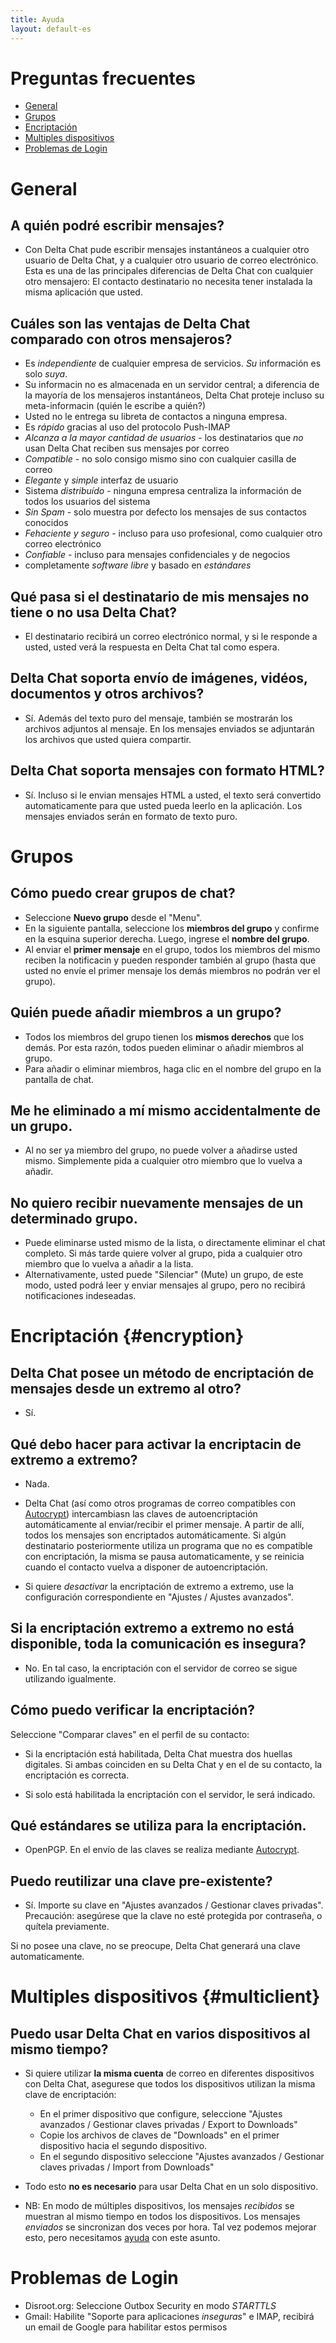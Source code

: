 ```yaml
---
title: Ayuda
layout: default-es
---
```


# Preguntas frecuentes

- [General](#general)
- [Grupos](#groups)
- [Encriptación](#encryption)
- [Multiples dispositivos](#multiclient)
- [Problemas de Login](#login-issues)


# General

## A quién podré escribir mensajes?

- Con Delta Chat pude escribir mensajes instantáneos a cualquier otro usuario de Delta Chat, y a cualquier otro usuario
  de correo electrónico. Esta es una de las principales diferencias de Delta Chat con cualquier otro mensajero:
  El contacto destinatario no necesita tener instalada la misma aplicación que usted.



## Cuáles son las ventajas de Delta Chat comparado con otros mensajeros?

- Es _independiente_ de cualquier empresa de servicios. _Su_ información es solo _suya_.
- Su informacin no es almacenada en un servidor central; a diferencia de la mayoría de los mensajeros instantáneos, Delta Chat proteje incluso su meta-informacin (quién le escribe a quién?)
- Usted no le entrega su libreta de contactos a ninguna empresa.
- Es _rápido_ gracias al uso del protocolo Push-IMAP
- _Alcanza a la mayor cantidad de usuarios_ - los destinatarios que _no_ usan Delta Chat reciben sus mensajes por correo
- _Compatible_ - no solo consigo mismo sino con cualquier casilla de correo
- _Elegante_ y _simple_ interfaz de usuario
- Sistema _distribuído_ - ninguna empresa centraliza la información de todos los usuarios del sistema
- _Sin Spam_ - solo muestra por defecto los mensajes de sus contactos conocidos
- _Fehaciente y seguro_ - incluso para uso profesional, como cualquier otro correo electrónico
- _Confiable_ - incluso para mensajes confidenciales y de negocios
- completamente _software libre_ y basado en _estándares_

## Qué pasa si el destinatario de mis mensajes no tiene o no usa Delta Chat?

- El destinatario recibirá un correo electrónico normal, y si le responde a usted, usted
  verá la respuesta en Delta Chat tal como espera.


## Delta Chat soporta envío de imágenes, vidéos, documentos y otros archivos?

- Sí. Además del texto puro del mensaje, también se mostrarán los archivos adjuntos al
  mensaje. En los mensajes enviados se adjuntarán los archivos que usted quiera compartir.


## Delta Chat soporta mensajes con formato HTML?

- Sí.  Incluso si le envian mensajes HTML a usted, el texto será convertido automaticamente para que usted
  pueda leerlo en la aplicación.  Los mensajes enviados serán en formato de texto puro. 




# Grupos

## Cómo puedo crear grupos de chat?

- Seleccione **Nuevo grupo** desde el "Menu".
- En la siguiente pantalla, seleccione los **miembros del grupo** y confirme en la esquina superior derecha. Luego, ingrese el **nombre del grupo**.
- Al enviar el **primer mensaje** en el grupo, todos los miembros del mismo reciben la notificacin y pueden responder también al grupo (hasta que usted no envíe el primer mensaje los demás miembros no podrán ver el grupo).

## Quién puede añadir miembros a un grupo?

- Todos los miembros del grupo tienen los **mismos derechos** que los demás. Por esta razón, todos pueden eliminar o añadir miembros al grupo.
- Para añadir o eliminar miembros, haga clic en el nombre del grupo en la pantalla de chat.

## Me he eliminado a mí mismo accidentalmente de un grupo.

- Al no ser ya miembro del grupo, no puede volver a añadirse usted mismo. Simplemente pida a cualquier otro miembro que lo vuelva a añadir.

## No quiero recibir nuevamente mensajes de un determinado grupo.

- Puede eliminarse usted mismo de la lista, o directamente eliminar el chat completo. Si más tarde quiere volver al grupo, pida a cualquier otro miembro que lo vuelva a añadir a la lista.
- Alternativamente, usted puede "Silenciar" (Mute) un grupo, de este modo, usted podrá leer y enviar mensajes al grupo, pero no recibirá notificaciones indeseadas.




# Encriptación {#encryption}

## Delta Chat posee un método de encriptación de mensajes desde un extremo al otro?

- Sí.

## Qué debo hacer para activar la encriptacin de extremo a extremo?

- Nada.

- Delta Chat (así como otros programas de correo compatibles con [Autocrypt](https://autocrypt.org)) intercambiasn las claves de autoencriptación automáticamente al enviar/recibir el primer mensaje.  A partir de allí, todos los mensajes son encriptados automáticamente.  Si algún destinatario posteriormente utiliza un programa que no es compatible con encriptación, la misma se pausa automaticamente, y se reinicia cuando el contacto vuelva a disponer de autoencriptación.

- Si quiere _desactivar_ la encriptación de extremo a extremo, use la configuración correspondiente en 
"Ajustes / Ajustes avanzados".

## Si la encriptación extremo a extremo no está disponible, toda la comunicación es insegura?

- No. En tal caso, la encriptación con el servidor de correo se sigue utilizando igualmente.

## Cómo puedo verificar la encriptación?

Seleccione "Comparar claves" en el perfil de su contacto:

- Si la encriptación está habilitada, Delta Chat muestra dos huellas digitales. Si ambas coinciden en su Delta Chat y en el de su contacto, la encriptación es correcta.

- Si solo está habilitada la encriptación con el servidor, le será indicado.


## Qué estándares se utiliza para la encriptación.

- OpenPGP. En el envío de las claves se realiza mediante [Autocrypt](https://autocrypt.org).

## Puedo reutilizar una clave pre-existente?

- Sí. Importe su clave en "Ajustes avanzados / Gestionar claves privadas". Precaución: asegúrese que la clave no esté protegida por contraseña, o quítela previamente.

Si no posee una clave, no se preocupe, Delta Chat generará una clave automaticamente.


# Multiples dispositivos {#multiclient}

## Puedo usar Delta Chat en varios dispositivos al mismo tiempo?

- Si quiere utilizar **la misma cuenta** de correo en diferentes dispositivos con Delta Chat, asegurese que todos los dispositivos utilizan la misma clave de encriptación:

    - En el primer dispositivo que configure, seleccione "Ajustes avanzados / Gestionar claves privadas / Export to Downloads"
    - Copie los archivos de claves de "Downloads" en el primer dispositivo hacia el segundo dispositivo.
	- En el segundo dispositivo seleccione "Ajustes avanzados / Gestionar claves privadas / Import from Downloads"

- Todo esto **no es necesario** para usar Delta Chat en un solo dispositivo.

- NB: En modo de múltiples dispositivos, los mensajes _recibidos_ se muestran al mismo tiempo en todos los dispositivos. Los mensajes _enviados_ se sincronizan dos veces por hora. Tal vez podemos mejorar esto, pero necesitamos [ayuda](support) con este asunto.


# Problemas de Login

- Disroot.org: Seleccione Outbox Security en modo _STARTTLS_
- Gmail: Habilite "Soporte para aplicaciones _inseguras_" e IMAP, recibirá un email de Google para habilitar estos permisos


